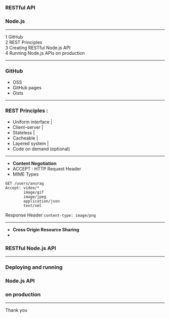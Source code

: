### RESTful API   
### Node.js

---

1	GitHub  
2	REST Principles  
3	Creating RESTful Node.js API  
4	Running Node.js APIs on production  

---

### GitHub
 - OSS
 - GitHub pages
 - Gists
 
---

### REST Principles :
- Uniform interface |
- Client–server |
- Stateless |
- Cacheable |
- Layered system |
- Code on demand (optional) 

---

- **Content Negotiation**
 - ACCEPT : HTTP Request Header
 - MIME Types  
 ```
 GET /users/anurag
 Accept: video/*
         image/gif
         image/jpeg
         application/json
         text/xml
 ```
 Response Header
 ``` content-type: image/png ```
 
 --- 
 
- **Cross Origin Resource Sharing**
 - 

### RESTful Node.js API


---

### Deploying and running
### Node.js API
### on production


---

Thank you
